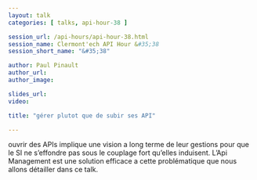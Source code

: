 ```yaml
---
layout: talk
categories: [ talks, api-hour-38 ]

session_url: /api-hours/api-hour-38.html
session_name: Clermont'ech API Hour &#35;38
session_short_name: "&#35;38"

author: Paul Pinault
author_url: 
author_image: 

slides_url:
video:

title: "gérer plutot que de subir ses API"

---
```


ouvrir des APIs implique une vision a long terme de leur gestions pour que le SI ne s’effondre pas sous le couplage fort qu’elles induisent. L’Api Management est une solution efficace a cette problématique que nous allons détailler dans ce talk. 

